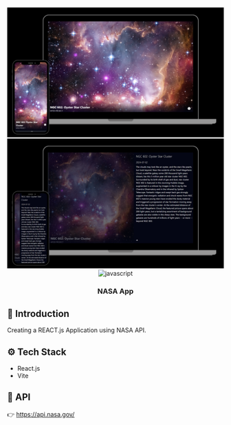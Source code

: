 <div align="center">
<br />
<a href="https://sam-nasa-react.netlify.app/" target="_blank">
<img src="./src/assets/readme/readme1.png" alt="Project Banner">
<img src="./src/assets/readme/readme2.png" alt="Project Banner">
</a>
<br />

  <div>
    <img src="https://img.shields.io/badge/-Javascript-black?style=for-the-badge&logoColor=white&logo=javascript&color=3178C6" alt="javascript" />
  </div>

  <h3 align="center">NASA App</h3>
</div>

## 🤖 Introduction

Creating a REACT.js Application using NASA API.

## ⚙️ Tech Stack

- React.js
- Vite

## 🔋 API

👉 https://api.nasa.gov/
